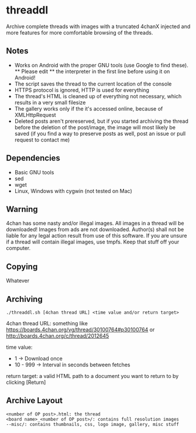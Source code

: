 threaddl
========

Archive complete threads with images with a truncated 4chanX injected and
more features for more comfortable browsing of the threads.

Notes
-----

* Works on Android with the proper GNU tools (use Google to find these).
    ** Please edit ** the interpreter in the first line before using it on Android!
* The script saves the thread to the current location of the console
* HTTPS protocol is ignored, HTTP is used for everything
* The thread's HTML is cleaned up of everything not necessary, which
    results in a very small filesize
* The gallery works only if the it's accessed online, because of
    XMLHttpRequest
* Deleted posts aren't prereserved, but if you started archiving the
    thread before the deletion of the post/image, the image will most
    likely be saved (if you find a way to preserve posts as well,
    post an issue or pull request to contact me)

Dependencies
------------

* Basic GNU tools
* sed
* wget
* Linux, Windows with cygwin (not tested on Mac)

Warning
--------

4chan has some nasty and/or illegal images. All images in a thread will
be downloaded! Images from ads are not downloaded. Author(s) shall not be
liable for any legal action result from use of this software. If you are
unsure if a thread will contain illegal images, use tmpfs. Keep that stuff
off your computer.

Copying
-------

Whatever

Archiving
---------

    ./threaddl.sh [4chan thread URL] <time value and/or return target>

4chan thread URL: something like
https://boards.4chan.org/vg/thread/30100764#p30100764
or
http://boards.4chan.org/c/thread/2012645


time value:
* 1 -> Download once
* 10 - 999 -> Interval in seconds between fetches

return target: a valid HTML path to a document you want to return to
by clicking [Return]

Archive Layout
--------------

    <number of OP post>.html: the thread
    <board name>_<number of OP post>/: contains full resolution images
    --misc/: contains thumbnails, css, logo image, gallery, misc stuff
